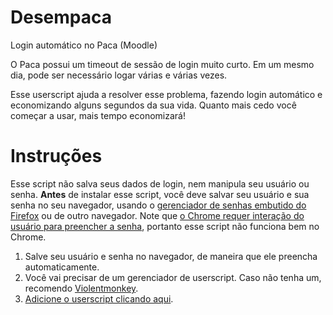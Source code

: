 Desempaca
=========

Login automático no Paca (Moodle)

O Paca possui um timeout de sessão de login muito curto. Em um mesmo dia, pode ser necessário logar várias e várias vezes.

Esse userscript ajuda a resolver esse problema, fazendo login automático e economizando alguns segundos da sua vida. Quanto mais cedo você começar a usar, mais tempo economizará!

Instruções
==========
Esse script não salva seus dados de login, nem manipula seu usuário ou senha. **Antes** de instalar esse script, você deve salvar seu usuário e sua senha no seu navegador, usando o [gerenciador de senhas embutido do Firefox](https://support.mozilla.org/pt-BR/kb/gerenciador-senhas-lembrar-excluir-alterar-e-importar) ou de outro navegador. Note que [o Chrome requer interação do usuário para preencher a senha](https://stackoverflow.com/a/46292127), portanto esse script não funciona bem no Chrome.

1. Salve seu usuário e senha no navegador, de maneira que ele preencha automaticamente.
2. Você vai precisar de um gerenciador de userscript. Caso não tenha um, recomendo [Violentmonkey](https://violentmonkey.github.io/).
3. [Adicione o userscript clicando aqui](https://github.com/rodorgas/desempaca/blob/master/desempaca.user.js).
